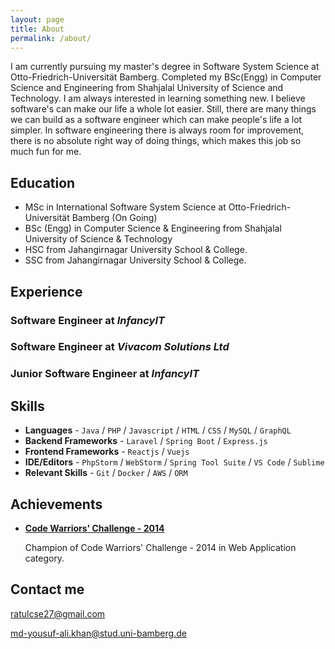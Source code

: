 ```yaml
---
layout: page
title: About
permalink: /about/
---
```


I am currently pursuing my master's degree in Software System Science at Otto-Friedrich-Universität Bamberg. Completed my BSc(Engg) in Computer Science and Engineering from Shahjalal University of Science and Technology. I am always interested in learning something new. I believe software's can make our life a whole lot easier. Still, there are many things we can build as a software engineer which can make people's life a lot simpler. In software engineering there is always room for improvement, there is no absolute right way of doing things, which makes this job so much fun for me.

## Education

* MSc in International Software System Science at Otto-Friedrich-Universität Bamberg (On Going)
* BSc (Engg) in Computer Science & Engineering from Shahjalal University of Science & Technology
* HSC from Jahangirnagar University School & College.
* SSC from Jahangirnagar University School & College.


## Experience

### Software Engineer at *InfancyIT*

### Software Engineer at *Vivacom Solutions Ltd*

### Junior Software Engineer at *InfancyIT*

## Skills

* **Languages** - `Java` / `PHP` / `Javascript` / `HTML` / `CSS` / `MySQL` / `GraphQL`
* **Backend Frameworks** - `Laravel` / `Spring Boot` / `Express.js`
* **Frontend Frameworks** - `Reactjs` / `Vuejs`
* **IDE/Editors** - `PhpStorm` / `WebStorm` / `Spring Tool Suite` / `VS Code` / `Sublime`
* **Relevant Skills** - `Git` / `Docker` / `AWS` / `ORM`
    
## Achievements


* [**Code Warriors' Challenge - 2014**](#) 
   
   Champion of Code Warriors' Challenge - 2014 in Web Application category.


## Contact me

[ratulcse27@gmail.com](mailto:ratulcse27@gmail.com)

[md-yousuf-ali.khan@stud.uni-bamberg.de](mailto:md-yousuf-ali.khan@stud.uni-bamberg.de)